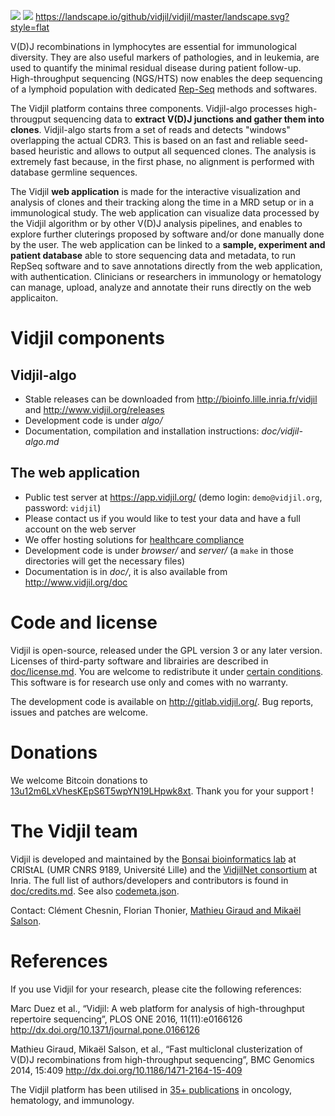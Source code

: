 [![](https://gitlab.inria.fr/vidjil/vidjil/badges/dev/build.svg)](https://gitlab.inria.fr/vidjil/vidjil/tree/dev)
[![](http://img.shields.io/badge/license-GPLv3+-green.svg)](http://opensource.org/licenses/GPL-3.0)
[<https://landscape.io/github/vidjil/vidjil/master/landscape.svg?style=flat>](https://landscape.io/github/vidjil/vidjil)

V(D)J recombinations in lymphocytes are essential for immunological
diversity. They are also useful markers of pathologies, and in
leukemia, are used to quantify the minimal residual disease during
patient follow-up.
High-throughput sequencing (NGS/HTS) now enables the deep sequencing
of a lymphoid population with dedicated [Rep-Seq](http://omictools.com/rep-seq-c424-p1.html) methods and softwares.

The Vidjil platform contains three components.
Vidjil-algo processes high-througput sequencing data to **extract V(D)J
junctions and gather them into clones**. Vidjil-algo starts
from a set of reads and detects "windows" overlapping the actual CDR3.
This is based on an fast and reliable seed-based heuristic and allows
to output all sequenced clones. The analysis is extremely fast
because, in the first phase, no alignment is performed with database
germline sequences.

The Vidjil **web application** is made for the interactive visualization and
analysis of clones and their tracking along the time in a MRD setup or
in a immunological study. The web application can visualize data processed by
the Vidjil algorithm or by other V(D)J analysis pipelines, and
enables to explore further cluterings proposed
by software and/or done manually done by the user.
The web application can be linked to a **sample, experiment and patient database**
able to store sequencing data and metadata, to run RepSeq software
and to save annotations directly from the web application, with authentication.
Clinicians or researchers in immunology or hematology
can manage, upload, analyze and annotate their runs directly on the web applicaiton.

# Vidjil components

## Vidjil-algo

  - Stable releases can be downloaded from <http://bioinfo.lille.inria.fr/vidjil> and <http://www.vidjil.org/releases>
  - Development code is under *algo/*
  - Documentation, compilation and installation instructions: *doc/vidjil-algo.md*

## The web application

  - Public test server at <https://app.vidjil.org/> (demo login: `demo@vidjil.org`, password: `vidjil`)
  - Please contact us if you would like to test your data and have a full account on the web server
  - We offer hosting solutions for [healthcare compliance](http://www.vidjil.org/doc/healthcare/)
  - Development code is under *browser/* and *server/* (a `make` in those directories
    will get the necessary files)
  - Documentation is in *doc/*, it is also available from <http://www.vidjil.org/doc>

# Code and license

Vidjil is open-source, released under the GPL version 3 or any later version.
Licenses of third-party software and librairies are described
in [doc/license.md](http://git.vidjil.org/blob/master/doc/license.md).
You are welcome to redistribute it under [certain conditions](http://git.vidjil.org/blob/master/LICENSE).
This software is for research use only and comes with no warranty.

The development code is available on <http://gitlab.vidjil.org/>.
Bug reports, issues and patches are welcome.

# Donations

We welcome Bitcoin donations to [13u12m6LxVhesKEpS6T5wpYN19LHpwk8xt](bitcoin:13u12m6LxVhesKEpS6T5wpYN19LHpwk8xt).
Thank you for your support \!

# The Vidjil team

Vidjil is developed and maintained by
the [Bonsai bioinformatics lab](http://cristal.univ-lille.fr/bonsai) at CRIStAL (UMR CNRS 9189, Université Lille)
and the [VidjilNet consortium](http://www.vidjil.net) at Inria.
The full list of authors/developers and contributors is found in [doc/credits.md](http://git.vidjil.org/blob/master/doc/credits.md).
See also [codemeta.json](http://git.vidjil.org/blob/master/codemeta.json).

Contact: Clément Chesnin, Florian Thonier, [Mathieu Giraud and Mikaël Salson](mailto:contact@vidjil.org).

# References

If you use Vidjil for your research, please cite the following references:

Marc Duez et al.,
“Vidjil: A web platform for analysis of high-throughput repertoire sequencing”,
PLOS ONE 2016, 11(11):e0166126
<http://dx.doi.org/10.1371/journal.pone.0166126>

Mathieu Giraud, Mikaël Salson, et al.,
“Fast multiclonal clusterization of V(D)J recombinations from high-throughput sequencing”,
BMC Genomics 2014, 15:409
<http://dx.doi.org/10.1186/1471-2164-15-409>

The Vidjil platform has been utilised in [35+ publications](doc/credits.md#some-publications-using-vidjil) in oncology, hematology, and immunology.
